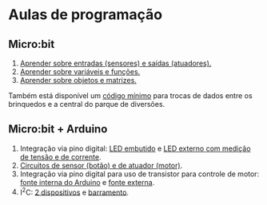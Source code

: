 # Aulas de programação

##  Micro:bit

1. [Aprender sobre entradas (sensores) e saídas (atuadores).](aula-1.md)
1. [Aprender sobre variáveis e funções.](aula-2.md)
1. [Aprender sobre objetos e matrizes.](aula-3.md)

Também está disponível um [código mínimo](feira.md) para trocas de dados entre os brinquedos e a central do parque de diversões. 

## Micro:bit + Arduino

1. Integração via pino digital: [LED embutido](https://www.tinkercad.com/things/1ArJyQvR39u-itl-20242-microbit-arduino) e [LED externo com medição de tensão e de corrente](https://www.tinkercad.com/things/kov5NkdBwmp-itl-20242-microbit-arduino-placa-de-ensaio).
1. [Circuitos de sensor (botão) e de atuador (motor)](https://www.tinkercad.com/things/1qrBi1ybUC6-itl-20242-sensor-botao-atuador-motor).
1. Integração via pino digital para uso de  transistor para controle de motor: [fonte interna do Arduino](https://www.tinkercad.com/things/jSx19TtkABU-itl-20242-microbit-arduino-placa-de-ensaio-motor) e [fonte externa](https://www.tinkercad.com/things/eIT10o2ZnrP-itl-20242-microbit-arduino-motor-fonte-externa).
1. I<sup>2</sup>C: [2 dispositivos](https://www.tinkercad.com/things/eravnlsPBEZ-itl-20242-i2c) e [barramento](https://www.tinkercad.com/things/el2hKdYbPwi-itl-20242-barramento-i2c).
